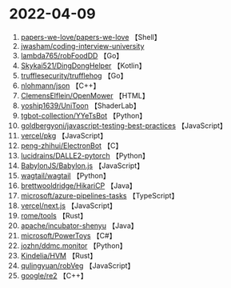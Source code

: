 # 2022-04-09

1. [papers-we-love/papers-we-love](https://github.com/papers-we-love/papers-we-love) 【Shell】
2. [jwasham/coding-interview-university](https://github.com/jwasham/coding-interview-university) 
3. [lambda765/robFoodDD](https://github.com/lambda765/robFoodDD) 【Go】
4. [Skykai521/DingDongHelper](https://github.com/Skykai521/DingDongHelper) 【Kotlin】
5. [trufflesecurity/trufflehog](https://github.com/trufflesecurity/trufflehog) 【Go】
6. [nlohmann/json](https://github.com/nlohmann/json) 【C++】
7. [ClemensElflein/OpenMower](https://github.com/ClemensElflein/OpenMower) 【HTML】
8. [yoship1639/UniToon](https://github.com/yoship1639/UniToon) 【ShaderLab】
9. [tgbot-collection/YYeTsBot](https://github.com/tgbot-collection/YYeTsBot) 【Python】
10. [goldbergyoni/javascript-testing-best-practices](https://github.com/goldbergyoni/javascript-testing-best-practices) 【JavaScript】
11. [vercel/pkg](https://github.com/vercel/pkg) 【JavaScript】
12. [peng-zhihui/ElectronBot](https://github.com/peng-zhihui/ElectronBot) 【C】
13. [lucidrains/DALLE2-pytorch](https://github.com/lucidrains/DALLE2-pytorch) 【Python】
14. [BabylonJS/Babylon.js](https://github.com/BabylonJS/Babylon.js) 【JavaScript】
15. [wagtail/wagtail](https://github.com/wagtail/wagtail) 【Python】
16. [brettwooldridge/HikariCP](https://github.com/brettwooldridge/HikariCP) 【Java】
17. [microsoft/azure-pipelines-tasks](https://github.com/microsoft/azure-pipelines-tasks) 【TypeScript】
18. [vercel/next.js](https://github.com/vercel/next.js) 【JavaScript】
19. [rome/tools](https://github.com/rome/tools) 【Rust】
20. [apache/incubator-shenyu](https://github.com/apache/incubator-shenyu) 【Java】
21. [microsoft/PowerToys](https://github.com/microsoft/PowerToys) 【C#】
22. [jozhn/ddmc.monitor](https://github.com/jozhn/ddmc.monitor) 【Python】
23. [Kindelia/HVM](https://github.com/Kindelia/HVM) 【Rust】
24. [qulingyuan/robVeg](https://github.com/qulingyuan/robVeg) 【JavaScript】
25. [google/re2](https://github.com/google/re2) 【C++】
